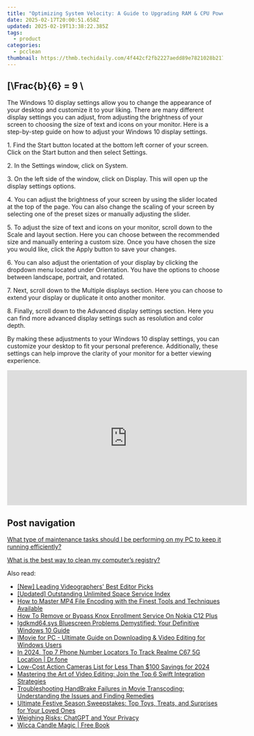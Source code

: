 ```yaml
---
title: "Optimizing System Velocity: A Guide to Upgrading RAM & CPU Power Using YL Computing Techniques"
date: 2025-02-17T20:00:51.658Z
updated: 2025-02-19T13:38:22.385Z
tags:
  - product
categories:
  - pcclean
thumbnail: https://thmb.techidaily.com/4f442cf2fb2227aedd89e7821028b21747d22144c354cf210b05071a53d43806.jpg
---
```


## \[\Frac{b}{6} = 9 \

The Windows 10 display settings allow you to change the appearance of your desktop and customize it to your liking. There are many different display settings you can adjust, from adjusting the brightness of your screen to choosing the size of text and icons on your monitor. Here is a step-by-step guide on how to adjust your Windows 10 display settings. 

1\. Find the Start button located at the bottom left corner of your screen. Click on the Start button and then select Settings.

2\. In the Settings window, click on System.

3\. On the left side of the window, click on Display. This will open up the display settings options. 

4\. You can adjust the brightness of your screen by using the slider located at the top of the page. You can also change the scaling of your screen by selecting one of the preset sizes or manually adjusting the slider.

5\. To adjust the size of text and icons on your monitor, scroll down to the Scale and layout section. Here you can choose between the recommended size and manually entering a custom size. Once you have chosen the size you would like, click the Apply button to save your changes.

6\. You can also adjust the orientation of your display by clicking the dropdown menu located under Orientation. You have the options to choose between landscape, portrait, and rotated.

7\. Next, scroll down to the Multiple displays section. Here you can choose to extend your display or duplicate it onto another monitor.

8\. Finally, scroll down to the Advanced display settings section. Here you can find more advanced display settings such as resolution and color depth. 

By making these adjustments to your Windows 10 display settings, you can customize your desktop to fit your personal preference. Additionally, these settings can help improve the clarity of your monitor for a better viewing experience.

<!-- affiliate ads begin -->
<iframe width="560" height="315" src="https://www.youtube.com/embed/XoC2TGp1PLY?si=iH9xs76NhWn4pP-E" title="YouTube video player" frameborder="0" allow="accelerometer; autoplay; clipboard-write; encrypted-media; gyroscope; picture-in-picture; web-share" referrerpolicy="strict-origin-when-cross-origin" allowfullscreen></iframe>
<!-- affiliate ads end -->

## Post navigation

[What type of maintenance tasks should I be performing on my PC to keep it running efficiently?](https://tools.techidaily.com/pcclean/products/)

[What is the best way to clean my computer’s registry?](https://tools.techidaily.com/pcclean/products/)

<ins class="adsbygoogle"
     style="display:block"
     data-ad-format="autorelaxed"
     data-ad-client="ca-pub-7571918770474297"
     data-ad-slot="1223367746"></ins>

<ins class="adsbygoogle"
     style="display:block"
     data-ad-client="ca-pub-7571918770474297"
     data-ad-slot="8358498916"
     data-ad-format="auto"
     data-full-width-responsive="true"></ins>

<span class="atpl-alsoreadstyle">Also read:</span>
<div><ul>
<li><a href="https://facebook-record-videos.techidaily.com/new-leading-videographers-best-editor-picks/"><u>[New] Leading Videographers' Best Editor Picks</u></a></li>
<li><a href="https://extra-support.techidaily.com/updated-outstanding-unlimited-space-service-index/"><u>[Updated] Outstanding Unlimited Space Service Index</u></a></li>
<li><a href="https://discover-alternatives.techidaily.com/how-to-master-mp4-file-encoding-with-the-finest-tools-and-techniques-available/"><u>How to Master MP4 File Encoding with the Finest Tools and Techniques Available</u></a></li>
<li><a href="https://easy-unlock-android.techidaily.com/how-to-remove-or-bypass-knox-enrollment-service-on-nokia-c12-plus-by-drfone-android/"><u>How To Remove or Bypass Knox Enrollment Service On Nokia C12 Plus</u></a></li>
<li><a href="https://blue-screen-error.techidaily.com/igdkmd64sys-bluescreen-problems-demystified-your-definitive-windows-10-guide/"><u>Igdkmd64.sys Bluescreen Problems Demystified: Your Definitive Windows 10 Guide</u></a></li>
<li><a href="https://discover-alternatives.techidaily.com/imovie-for-pc-ultimate-guide-on-downloading-and-video-editing-for-windows-users/"><u>IMovie for PC - Ultimate Guide on Downloading & Video Editing for Windows Users</u></a></li>
<li><a href="https://android-location-track.techidaily.com/in-2024-top-7-phone-number-locators-to-track-realme-c67-5g-location-drfone-by-drfone-virtual-android/"><u>In 2024, Top 7 Phone Number Locators To Track Realme C67 5G Location | Dr.fone</u></a></li>
<li><a href="https://fox-blue.techidaily.com/low-cost-action-cameras-list-for-less-than-100-savings-for-2024/"><u>Low-Cost Action Cameras List for Less Than $100 Savings for 2024</u></a></li>
<li><a href="https://discover-alternatives.techidaily.com/mastering-the-art-of-video-editing-join-the-top-6-swift-integration-strategies/"><u>Mastering the Art of Video Editing: Join the Top 6 Swift Integration Strategies</u></a></li>
<li><a href="https://discover-alternatives.techidaily.com/troubleshooting-handbrake-failures-in-movie-transcoding-understanding-the-issues-and-finding-remedies/"><u>Troubleshooting HandBrake Failures in Movie Transcoding: Understanding the Issues and Finding Remedies</u></a></li>
<li><a href="https://discover-alternatives.techidaily.com/ultimate-festive-season-sweepstakes-top-toys-treats-and-surprises-for-your-loved-ones/"><u>Ultimate Festive Season Sweepstakes: Top Toys, Treats, and Surprises for Your Loved Ones</u></a></li>
<li><a href="https://tech-savvy.techidaily.com/weighing-risks-chatgpt-and-your-privacy/"><u>Weighing Risks: ChatGPT and Your Privacy</u></a></li>
<li><a href="https://novels-ebooks.techidaily.com/210655500-9781454935346-wicca-candle-magic/"><u>Wicca Candle Magic | Free Book</u></a></li>
</ul></div>

